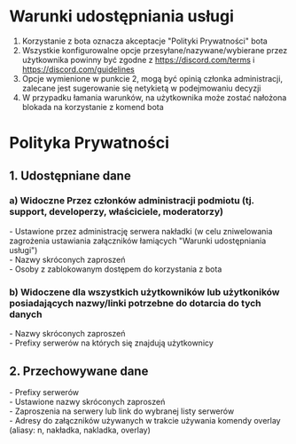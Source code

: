 <h1>Warunki udostępniania usługi</h1>

1. Korzystanie z bota oznacza akceptacje "Polityki Prywatności" bota
2. Wszystkie konfigurowalne opcje przesyłane/nazywane/wybierane przez użytkownika powinny być zgodne z https://discord.com/terms i https://discord.com/guidelines</h2>
3. Opcje wymienione w punkcie 2, mogą być  opinią członka administracji, zalecane jest sugerowanie się netykietą w podejmowaniu decyzji
4. W przypadku łamania warunków, na użytkownika może zostać nałożona blokada na korzystanie z komend bota

<h1>Polityka Prywatności</h1>
 
<h2>1. Udostępniane dane</h2>
  <h3>a) Widoczne Przez członków administracji podmiotu (tj. support, developerzy, właściciele, moderatorzy)<br></h3>
    - Ustawione przez administrację serwera nakładki (w celu zniwelowania zagrożenia ustawiania załączników łamiących "Warunki udostępniania usługi")<br>
    - Nazwy skróconych zaproszeń<br>
    - Osoby z zablokowanym dostępem do korzystania z bota<br>
  <h3>b) Widoczene dla wszystkich użytkowników lub użytkoników posiadających nazwy/linki potrzebne do dotarcia do tych danych<br></h3>
    - Nazwy skróconych zaproszeń<br>
    - Prefixy serwerów na których się znajdują użytkownicy<br>
<h2>2. Przechowywane dane</h2>
  - Prefixy serwerów<br>
  - Ustawione nazwy skróconych zaproszeń<br>
  - Zaproszenia na serwery lub link do wybranej listy serwerów<br>
  - Adresy do załączników używanych w trakcie używania komendy overlay (aliasy: n, nakładka, nakladka, overlay)<br>
